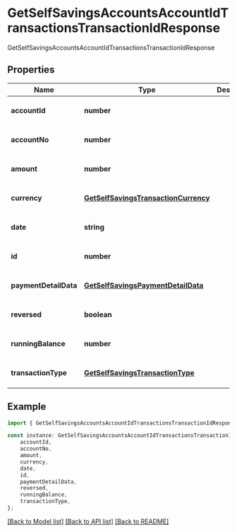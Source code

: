 # GetSelfSavingsAccountsAccountIdTransactionsTransactionIdResponse

GetSelfSavingsAccountsAccountIdTransactionsTransactionIdResponse

## Properties

Name | Type | Description | Notes
------------ | ------------- | ------------- | -------------
**accountId** | **number** |  | [optional] [default to undefined]
**accountNo** | **number** |  | [optional] [default to undefined]
**amount** | **number** |  | [optional] [default to undefined]
**currency** | [**GetSelfSavingsTransactionCurrency**](GetSelfSavingsTransactionCurrency.md) |  | [optional] [default to undefined]
**date** | **string** |  | [optional] [default to undefined]
**id** | **number** |  | [optional] [default to undefined]
**paymentDetailData** | [**GetSelfSavingsPaymentDetailData**](GetSelfSavingsPaymentDetailData.md) |  | [optional] [default to undefined]
**reversed** | **boolean** |  | [optional] [default to undefined]
**runningBalance** | **number** |  | [optional] [default to undefined]
**transactionType** | [**GetSelfSavingsTransactionType**](GetSelfSavingsTransactionType.md) |  | [optional] [default to undefined]

## Example

```typescript
import { GetSelfSavingsAccountsAccountIdTransactionsTransactionIdResponse } from 'fineract-typescript-client';

const instance: GetSelfSavingsAccountsAccountIdTransactionsTransactionIdResponse = {
    accountId,
    accountNo,
    amount,
    currency,
    date,
    id,
    paymentDetailData,
    reversed,
    runningBalance,
    transactionType,
};
```

[[Back to Model list]](../README.md#documentation-for-models) [[Back to API list]](../README.md#documentation-for-api-endpoints) [[Back to README]](../README.md)
